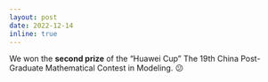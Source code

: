 ```yaml
---
layout: post
date: 2022-12-14
inline: true
---
```


We won the **second prize** of the “Huawei Cup” The 19th China Post-Graduate Mathematical Contest in Modeling. 😕
